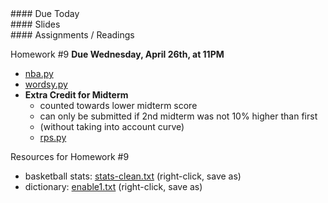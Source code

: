 <article class="due" markdown="block">
####  Due Today


</article>

<article class="slides" markdown="block">
####  Slides


</article>

<article class="assignments" markdown="block">
####  Assignments / Readings		

Homework #9 __Due Wednesday, April 26th, at 11PM__ 

* [nba.py](homework/hw09/nba.py)
* [wordsy.py](homework/hw09/wordsy.py)
* __Extra Credit for Midterm__ 
    * counted towards lower midterm score
    * can only be submitted if 2nd midterm was not 10% higher than first 
    * (without taking into account curve)
    * [rps.py](homework/hw09/rps.py)

Resources for Homework #9

* basketball stats: [stats-clean.txt](homework/hw09/stats-clean.txt) (right-click, save as)
* dictionary: [enable1.txt](homework/hw09/enable1.txt) (right-click, save as)


</article>
